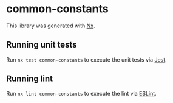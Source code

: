 # common-constants

This library was generated with [Nx](https://nx.dev).

## Running unit tests

Run `nx test common-constants` to execute the unit tests via [Jest](https://jestjs.io).

## Running lint

Run `nx lint common-constants` to execute the lint via [ESLint](https://eslint.org/).
